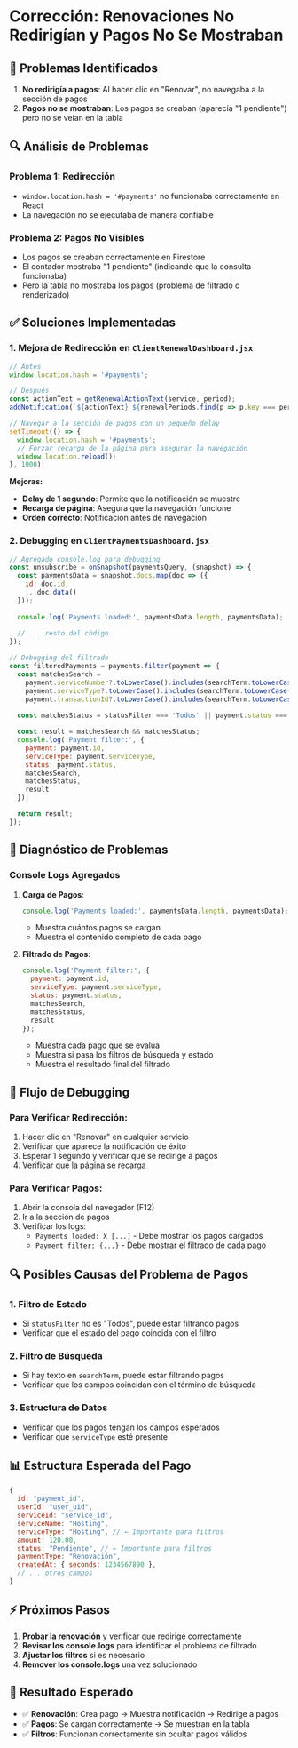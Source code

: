 # Corrección: Renovaciones No Redirigían y Pagos No Se Mostraban

## 🐛 Problemas Identificados

1. **No redirigía a pagos**: Al hacer clic en "Renovar", no navegaba a la sección de pagos
2. **Pagos no se mostraban**: Los pagos se creaban (aparecía "1 pendiente") pero no se veían en la tabla

## 🔍 Análisis de Problemas

### Problema 1: Redirección
- `window.location.hash = '#payments'` no funcionaba correctamente en React
- La navegación no se ejecutaba de manera confiable

### Problema 2: Pagos No Visibles
- Los pagos se creaban correctamente en Firestore
- El contador mostraba "1 pendiente" (indicando que la consulta funcionaba)
- Pero la tabla no mostraba los pagos (problema de filtrado o renderizado)

## ✅ Soluciones Implementadas

### 1. **Mejora de Redirección en `ClientRenewalDashboard.jsx`**

```javascript
// Antes
window.location.hash = '#payments';

// Después
const actionText = getRenewalActionText(service, period);
addNotification(`${actionText} ${renewalPeriods.find(p => p.key === period)?.label} - Redirigiendo a pagos`, "success");

// Navegar a la sección de pagos con un pequeño delay
setTimeout(() => {
  window.location.hash = '#payments';
  // Forzar recarga de la página para asegurar la navegación
  window.location.reload();
}, 1000);
```

**Mejoras:**
- **Delay de 1 segundo**: Permite que la notificación se muestre
- **Recarga de página**: Asegura que la navegación funcione
- **Orden correcto**: Notificación antes de navegación

### 2. **Debugging en `ClientPaymentsDashboard.jsx`**

```javascript
// Agregado console.log para debugging
const unsubscribe = onSnapshot(paymentsQuery, (snapshot) => {
  const paymentsData = snapshot.docs.map(doc => ({
    id: doc.id,
    ...doc.data()
  }));
  
  console.log('Payments loaded:', paymentsData.length, paymentsData);
  
  // ... resto del código
});

// Debugging del filtrado
const filteredPayments = payments.filter(payment => {
  const matchesSearch = 
    payment.serviceNumber?.toLowerCase().includes(searchTerm.toLowerCase()) ||
    payment.serviceType?.toLowerCase().includes(searchTerm.toLowerCase()) ||
    payment.transactionId?.toLowerCase().includes(searchTerm.toLowerCase());
  
  const matchesStatus = statusFilter === 'Todos' || payment.status === statusFilter;

  const result = matchesSearch && matchesStatus;
  console.log('Payment filter:', {
    payment: payment.id,
    serviceType: payment.serviceType,
    status: payment.status,
    matchesSearch,
    matchesStatus,
    result
  });

  return result;
});
```

## 🔧 Diagnóstico de Problemas

### Console Logs Agregados

1. **Carga de Pagos**:
   ```javascript
   console.log('Payments loaded:', paymentsData.length, paymentsData);
   ```
   - Muestra cuántos pagos se cargan
   - Muestra el contenido completo de cada pago

2. **Filtrado de Pagos**:
   ```javascript
   console.log('Payment filter:', {
     payment: payment.id,
     serviceType: payment.serviceType,
     status: payment.status,
     matchesSearch,
     matchesStatus,
     result
   });
   ```
   - Muestra cada pago que se evalúa
   - Muestra si pasa los filtros de búsqueda y estado
   - Muestra el resultado final del filtrado

## 🎯 Flujo de Debugging

### Para Verificar Redirección:
1. Hacer clic en "Renovar" en cualquier servicio
2. Verificar que aparece la notificación de éxito
3. Esperar 1 segundo y verificar que se redirige a pagos
4. Verificar que la página se recarga

### Para Verificar Pagos:
1. Abrir la consola del navegador (F12)
2. Ir a la sección de pagos
3. Verificar los logs:
   - `Payments loaded: X [...]` - Debe mostrar los pagos cargados
   - `Payment filter: {...}` - Debe mostrar el filtrado de cada pago

## 🔍 Posibles Causas del Problema de Pagos

### 1. **Filtro de Estado**
- Si `statusFilter` no es "Todos", puede estar filtrando pagos
- Verificar que el estado del pago coincida con el filtro

### 2. **Filtro de Búsqueda**
- Si hay texto en `searchTerm`, puede estar filtrando pagos
- Verificar que los campos coincidan con el término de búsqueda

### 3. **Estructura de Datos**
- Verificar que los pagos tengan los campos esperados
- Verificar que `serviceType` esté presente

## 📊 Estructura Esperada del Pago

```javascript
{
  id: "payment_id",
  userId: "user_uid",
  serviceId: "service_id",
  serviceName: "Hosting",
  serviceType: "Hosting", // ← Importante para filtros
  amount: 120.00,
  status: "Pendiente", // ← Importante para filtros
  paymentType: "Renovación",
  createdAt: { seconds: 1234567890 },
  // ... otros campos
}
```

## ⚡ Próximos Pasos

1. **Probar la renovación** y verificar que redirige correctamente
2. **Revisar los console.logs** para identificar el problema de filtrado
3. **Ajustar los filtros** si es necesario
4. **Remover los console.logs** una vez solucionado

## 🎯 Resultado Esperado

- ✅ **Renovación**: Crea pago → Muestra notificación → Redirige a pagos
- ✅ **Pagos**: Se cargan correctamente → Se muestran en la tabla
- ✅ **Filtros**: Funcionan correctamente sin ocultar pagos válidos




